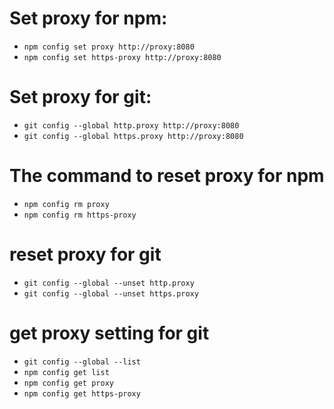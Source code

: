 # Set proxy for npm:
- `npm config set proxy http://proxy:8080`
- `npm config set https-proxy http://proxy:8080`

# Set proxy for git:
- `git config --global http.proxy http://proxy:8080`
- `git config --global https.proxy http://proxy:8080`


# The command to reset proxy for npm 
- `npm config rm proxy`
- `npm config rm https-proxy`

# reset proxy for git
- `git config --global --unset http.proxy`
- `git config --global --unset https.proxy`

# get proxy setting for git
- `git config --global --list`
- `npm config get list`
- `npm config get proxy`
- `npm config get https-proxy`